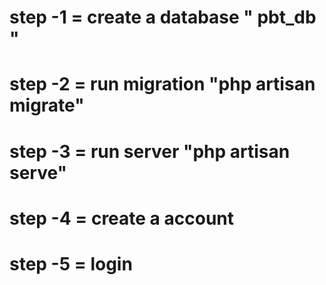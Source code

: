 # step -1  = create a database " pbt_db " 
# step -2 =  run migration  "php artisan migrate"
# step -3 = run server "php artisan serve"
# step -4 = create a account
# step -5 = login  